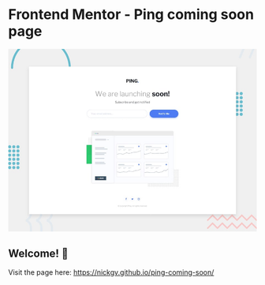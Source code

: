 # Frontend Mentor - Ping coming soon page

![Design preview for the Ping coming soon page coding challenge](./design/desktop-preview.jpg)

## Welcome! 👋

Visit the page here: https://nickgv.github.io/ping-coming-soon/